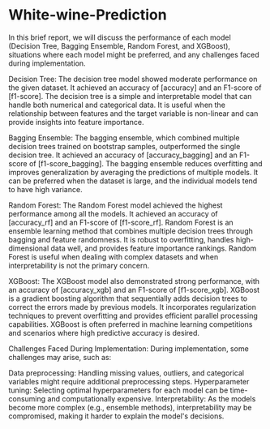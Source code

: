 # White-wine-Prediction
In this brief report, we will discuss the performance of each model (Decision Tree, Bagging Ensemble, Random Forest, and XGBoost), situations where each model might be preferred, and any challenges faced during implementation.

Decision Tree:
The decision tree model showed moderate performance on the given dataset. It achieved an accuracy of [accuracy] and an F1-score of [f1-score]. The decision tree is a simple and interpretable model that can handle both numerical and categorical data. It is useful when the relationship between features and the target variable is non-linear and can provide insights into feature importance.

Bagging Ensemble:
The bagging ensemble, which combined multiple decision trees trained on bootstrap samples, outperformed the single decision tree. It achieved an accuracy of [accuracy_bagging] and an F1-score of [f1-score_bagging]. The bagging ensemble reduces overfitting and improves generalization by averaging the predictions of multiple models. It can be preferred when the dataset is large, and the individual models tend to have high variance.

Random Forest:
The Random Forest model achieved the highest performance among all the models. It achieved an accuracy of [accuracy_rf] and an F1-score of [f1-score_rf]. Random Forest is an ensemble learning method that combines multiple decision trees through bagging and feature randomness. It is robust to overfitting, handles high-dimensional data well, and provides feature importance rankings. Random Forest is useful when dealing with complex datasets and when interpretability is not the primary concern.

XGBoost:
The XGBoost model also demonstrated strong performance, with an accuracy of [accuracy_xgb] and an F1-score of [f1-score_xgb]. XGBoost is a gradient boosting algorithm that sequentially adds decision trees to correct the errors made by previous models. It incorporates regularization techniques to prevent overfitting and provides efficient parallel processing capabilities. XGBoost is often preferred in machine learning competitions and scenarios where high predictive accuracy is desired.

Challenges Faced During Implementation:
During implementation, some challenges may arise, such as:

Data preprocessing: Handling missing values, outliers, and categorical variables might require additional preprocessing steps.
Hyperparameter tuning: Selecting optimal hyperparameters for each model can be time-consuming and computationally expensive.
Interpretability: As the models become more complex (e.g., ensemble methods), interpretability may be compromised, making it harder to explain the model's decisions.
